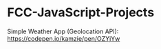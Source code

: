 # FCC-JavaScript-Projects

Simple Weather App (Geolocation API):
https://codepen.io/kamzie/pen/OZYjYw

